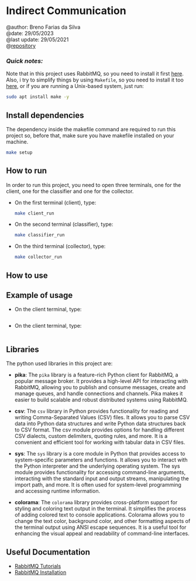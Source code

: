 # Indirect Communication
@author: Breno Farias da Silva    
@date: 29/05/2023  
@last update: 29/05/2021  
@[repository](https://github.com/BrenoFariasdaSilva/University/tree/main/Distributed%20Systems/Activity%2006%20-%20Indirect%20Communication)  

### ***Quick notes:*** 
Note that in this project uses RabbitMQ, so you need to install it first [here](https://www.rabbitmq.com/getstarted.html).  
Also, i try to simplify things by using `Makefile`, so you need to install it too [here](https://www.gnu.org/software/make/), or if you are running a Unix-based system, just run:
```bash
sudo apt install make -y
```

## Install dependencies
The dependency inside the makefile command are required to run this project so, before that, make sure you have makefile installed on your machine.
```bash
make setup
```

## How to run
In order to run this project, you need to open three terminals, one for the client, one for the classifier and one for the collector.
* On the first terminal (client), type:  
    ```bash 
    make client_run
    ```
* On the second terminal (classifier), type:   
    ```bash
    make classifier_run
    ```
* On the third terminal (collector), type:   
    ```bash
    make collector_run
    ```
## How to use

## Example of usage
* On the client terminal, type:  
    ```bash
    
    ```
* On the client terminal, type:   
    ```bash

    ```
## Libraries
The python used libraries in this project are:
- **pika**: The `pika` library is a feature-rich Python client for RabbitMQ, a popular message broker. It provides a high-level API for interacting with RabbitMQ, allowing you to publish and consume messages, create and manage queues, and handle connections and channels. Pika makes it easier to build scalable and robust distributed systems using RabbitMQ.

- **csv**: The `csv` library in Python provides functionality for reading and writing Comma-Separated Values (CSV) files. It allows you to parse CSV data into Python data structures and write Python data structures back to CSV format. The csv module provides options for handling different CSV dialects, custom delimiters, quoting rules, and more. It is a convenient and efficient tool for working with tabular data in CSV files.

- **sys**: The `sys` library is a core module in Python that provides access to system-specific parameters and functions. It allows you to interact with the Python interpreter and the underlying operating system. The sys module provides functionality for accessing command-line arguments, interacting with the standard input and output streams, manipulating the import path, and more. It is often used for system-level programming and accessing runtime information.

- **colorama**: The `colorama` library provides cross-platform support for styling and coloring text output in the terminal. It simplifies the process of adding colored text to console applications. Colorama allows you to change the text color, background color, and other formatting aspects of the terminal output using ANSI escape sequences. It is a useful tool for enhancing the visual appeal and readability of command-line interfaces.

## Useful Documentation
* [RabbitMQ Tutorials](https://www.rabbitmq.com/getstarted.html)
* [RabbitMQ Installation](https://www.rabbitmq.com/download.html)